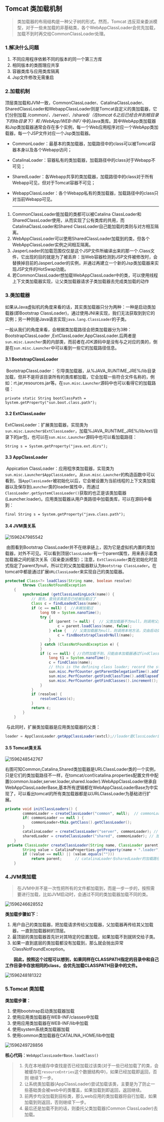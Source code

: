 ## Tomcat 类加载机制

> 类加载器的布局结构是一种父子树的形式。然而，Tomcat 违反双亲委派模型，对于一些未加载的非基础类，各个WebAppClassLoader会优先加载，加载不到时再交给CommonClassLoader处理。

### 1.解决什么问题

1. 不同应用程序依赖不同的版本的同一个第三方库
2. 相同版本的类图理应共享
3. 容器类库与应用类库隔离
4. Jsp文件修改无需重启

### 2.加载机制


​	顶层类加载和JVM一致，CommonClassLoader、CatalinaClassLoader、SharedClassLoader和WebappClassLoader则是Tomcat自定义的类加载器，它们分别加载 /common/*、/server/*、/shared/*（在tomcat 6之后已经合并到根目录下的lib目录下）和 /WebApp/WEB-INF/* 中的Java类库。其中WebApp类加载器和Jsp类加载器通常会存在多个实例，每一个Web应用程序对应一个WebApp类加载器，每一个JSP文件对应一个Jsp类加载器。

- CommonLoader：最基本的类加载器，加载路径中的class可以被Tomcat容器本身以及各个Webapp访问；

- CatalinaLoader：容器私有的类加载器，加载路径中的class对于Webapp不可见；

- SharedLoader：各Webapp共享的类加载器，加载路径中的class对于所有Webapp可见，但对于Tomcat容器不可见；

- WebappClassLoader：各个Webapp私有的类加载器，加载路径中的class只对当前Webapp可见。

  ---

1. CommonClassLoader能加载的类都可以被Catalina ClassLoader和SharedClassLoader使用，从而实现了公有类库的共用，而CatalinaClassLoader和Shared ClassLoader自己能加载的类则与对方相互隔离。
2. WebAppClassLoader可以使用SharedClassLoader加载到的类，但各个WebAppClassLoader实例之间相互隔离。
3. JasperLoader的加载范围仅仅是这个JSP文件所编译出来的那一个.Class文件，它出现的目的就是为了被丢弃：当Web容器检测到JSP文件被修改时，会替换掉目前的JasperLoader的实例，并通过再建立一个新的Jsp类加载器来实现JSP文件的HotSwap功能。
4. 若CommonClassLoader想加载WebAppClassLoader中的类，可以使用线程上下文类加载器实现，让父类加载器请求子类加载器去完成类加载的动作

### 3.类加载器

​	如果从Java虚拟机的角度来看的话，其实类加载器只分为两种：一种是启动类加载器(即Bootstrap ClassLoader)，通过使用JNI来实现，我们无法获取到到它的实例；另一种则是Java语言实现`java.lang.ClassLoader`的子类。

​	一般从我们的角度来看，会根据类加载路径会把类加载器分为3种：BootstrapClassLoader ,ExtClassLoader,AppClassLoader.后两者是`sun.misc.Launcher`类的内部类，而前者在JDK源码中是没有与之对应的类的，倒是在`sun.misc.Launcher`中可以看到一些它的加载路径信息。

#### 3.1 BootstrapClassLoader

​	BootstrapClassLoader： 引导类加载器，从%JAVA_RUNTIME_JRE%/lib目录加载，但并不是将该目录所有的类库都加载，它会加载一些符合文件名称的，例如：rt.jar,resources.jar等。在`sun.misc.Launcher`源码中也可以看得它的加载路径：

`private static String bootClassPath = System.getProperty("sun.boot.class.path");`

#### 3.2 ExtClassLoader

​	ExtClassLoader：扩展类加载器，实现类为`sun.misc.Launcher$ExtClassLoader`，加载%JAVA_RUNTIME_JRE%/lib/ext/目录下的jar包，也可以在`sun.misc.Launcher`源码中也可以看加载路径：

`String s = System.getProperty("java.ext.dirs");`

#### 3.3 AppClassLoader

​	Appication ClassLoader：应用程序类加载器，实现类为`sun.misc.Launcher$AppClassLoader`。从`sun.misc.Launcher`的构造函数中可以看到，当`AppClassLoader`被初始化以后，它会被设置为当前线程的上下文类加载器以及保存到`Launcher`类的loader属性中，而通过`ClassLoader.getSystemClassLoader()`获取的也正是该类加载器(Launcher.loader)。应用类加载器从用户类路径中加载类库，可以在源码中看到：

`final String s = System.getProperty("java.class.path");`

#### 3.4 JVM类关系

![1596247985542](C:\Users\xuan\AppData\Roaming\Typora\typora-user-images\1596247985542.png)

​	由图看到Bootstrap ClassLoader并不在继承链上，因为它是虚拟机内置的类加载器，对外不可见。可以看到顶层`ClassLoader`有一个parent属性，用来表示着类加载器之间的层次关系（双亲委派模型）；注意，`ExtClassLoader`类在初始化时显式指定了parent为null，所以它的父类加载器默认为`Bootstrap ClassLoader`。在tomcat中都是通过扩展`URLClassLoader`来实现自己的类加载器。



```Java
protected Class<?> loadClass(String name, boolean resolve)
        throws ClassNotFoundException
    {
        synchronized (getClassLoadingLock(name)) {
            // 首先，查找该类是否已经被加载过了
            Class c = findLoadedClass(name);
            if (c == null) {  //未被加载过
                long t0 = System.nanoTime();
                try {
                    if (parent != null) {  // 父类加载器不为null，则调用父类加载器尝试加载
                        c = parent.loadClass(name, false);
                    } else {   // 父类加载器为null，则调用本地方法，交由启动类加载器加载，所以说ExtClassLoader的父类加载器为Bootstrap ClassLoader
                        c = findBootstrapClassOrNull(name);
                    }
                } catch (ClassNotFoundException e) {
                }
                if (c == null) { //仍然加载不到，只能由本加载器通过findClass去加载
                    long t1 = System.nanoTime();
                    c = findClass(name);
                    // this is the defining class loader; record the stats
                    sun.misc.PerfCounter.getParentDelegationTime().addTime(t1 - t0);
                    sun.misc.PerfCounter.getFindClassTime().addElapsedTimeFrom(t1);
                    sun.misc.PerfCounter.getFindClasses().increment();
                }
            }
            if (resolve) {
                resolveClass(c);
            }
            return c;
        }
    }
```

​	与此同时，扩展类加载器是应用类加载器的父类：

```Java
loader = AppClassLoader.getAppClassLoader(extcl);//loader是ClassLoader的属性,extcl是扩展类加载器实例
```

#### 3.5 Tomcat类关系

![1596248542767](C:\Users\xuan\AppData\Roaming\Typora\typora-user-images\1596248542767.png)

​	右图可知Common,Catalina,Shared类加载器是URLClassLoader类的一个实例，只是它们的类加载路径不一样，在tomcat/conf/catalina.properties配置文件中配置(common.loader,server.loader,shared.loader).WebAppClassLoader继承自WebAppClassLoaderBase,基本所有逻辑都在WebAppClassLoaderBase为中实现了，可以看出tomcat的所有类加载器都是以URLClassLoader为基础进行扩展。

```java
private void initClassLoaders() {
        commonLoader = createClassLoader("common", null);  // commonLoader的加载路径为common.loader
        if( commonLoader == null ) {
            commonLoader=this.getClass().getClassLoader();
        }
        catalinaLoader = createClassLoader("server", commonLoader); // 加载路径为server.loader，默认为空，父类加载器为commonLoader
        sharedLoader = createClassLoader("shared", commonLoader); // 加载路径为shared.loader，默认为空，父类加载器为commonLoader
    }
 private ClassLoader createClassLoader(String name, ClassLoader parent) throws Exception {
        String value = CatalinaProperties.getProperty(name + ".loader");
        if ((value == null) || (value.equals("")))
            return parent;      // catalinaLoader与sharedLoader的加载路径均为空，所以直接返回commonLoader对象，默认3者为同一个对象
    }
```

### 4.JVM类加载

> 在JVM中并不是一次性把所有的文件都加载到，而是一步一步的，按照需要进行加载，比如JVM启动时，会通过不同的类加载器加载不同的类。

![1596246628552](C:\Users\xuan\AppData\Roaming\Typora\typora-user-images\1596246628552.png)

**类加载步骤如下**：

1. 用户自己的类加载器，把加载请求传给父加载器，父加载器再传给其父加载器，一直到加载器树的顶层。
2. 最顶层的类加载器首先针对其特定的位置加载，如果加载不到就转交给子类。
3. 如果一直到底层的类加载都没有加载到，那么就会抛出异常ClassNotFoundException。

　　**因此，按照这个过程可以想到，如果同样在CLASSPATH指定的目录中和自己工作目录中存放相同的class，会优先加载CLASSPATH目录中的文件。**

![1596248181322](C:\Users\xuan\AppData\Roaming\Typora\typora-user-images\1596248181322.png)

### 5.Tomcat 类加载

**类加载步骤：**

1. 使用bootstrap启动类加载器加载
2. 使用应用类加载器在WEB-INF/classes中加载
3. 使用应用类加载器在WEB-INF/lib中加载
4. 使用system系统类加载器加载
5. 使用common类加载器在CATALINA_HOME/lib中加载

![1596249728856](C:\Users\xuan\AppData\Roaming\Typora\typora-user-images\1596249728856.png)

**核心代码**：`WebAppClassLoaderBase.loadClass()`

> 1. 先在本地缓存中查找是否已经加载过该类(对于一些已经加载了的类，会被缓存在`resourceEntries`这个数据结构中)，如果已经加载即返回，否则 继续下一步。
> 2. 让系统类加载器(AppClassLoader)尝试加载该类，主要是为了防止一些基础类会被web中的类覆盖，如果加载到即返回，返回继续。
> 3. 前两步均没加载到目标类，那么web应用的类加载器将自行加载，如果加载到则返回，否则继续下一步。
> 4. 最后还是加载不到的话，则委托父类加载器(Common ClassLoader)去加载。

